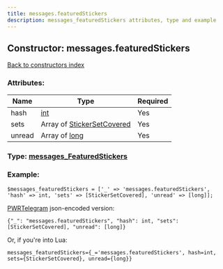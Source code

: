 ```yaml
---
title: messages.featuredStickers
description: messages_featuredStickers attributes, type and example
---
```

## Constructor: messages.featuredStickers  
[Back to constructors index](index.md)



### Attributes:

| Name     |    Type       | Required |
|----------|---------------|----------|
|hash|[int](../types/int.md) | Yes|
|sets|Array of [StickerSetCovered](../types/StickerSetCovered.md) | Yes|
|unread|Array of [long](../types/long.md) | Yes|



### Type: [messages\_FeaturedStickers](../types/messages_FeaturedStickers.md)


### Example:

```
$messages_featuredStickers = ['_' => 'messages.featuredStickers', 'hash' => int, 'sets' => [StickerSetCovered], 'unread' => [long]];
```  

[PWRTelegram](https://pwrtelegram.xyz) json-encoded version:

```
{"_": "messages.featuredStickers", "hash": int, "sets": [StickerSetCovered], "unread": [long]}
```


Or, if you're into Lua:  


```
messages_featuredStickers={_='messages.featuredStickers', hash=int, sets={StickerSetCovered}, unread={long}}

```


